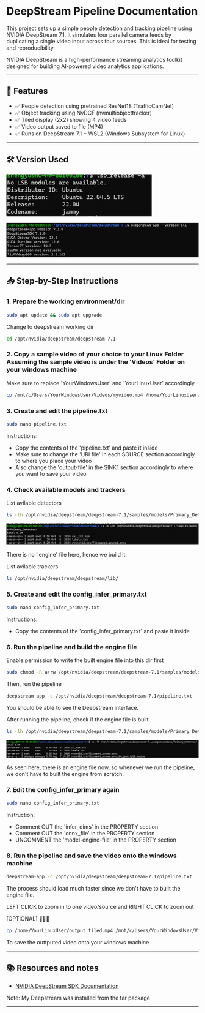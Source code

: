 # DeepStream Pipeline Documentation

This project sets up a simple people detection and tracking pipeline using NVIDIA DeepStream 7.1. It simulates four parallel camera feeds by duplicating a single video input across four sources. This is ideal for testing and reproducibility.

NVIDIA DeepStream is a high-performance streaming analytics toolkit designed for building AI-powered video analytics applications.

---

## 🧩 Features

- ✅ People detection using pretrained ResNet18 (TrafficCamNet)
- ✅ Object tracking using NvDCF (nvmultiobjecttracker)
- ✅ Tiled display (2x2) showing 4 video feeds
- ✅ Video output saved to file (MP4)
- ✅ Runs on DeepStream 7.1 + WSL2 (Windows Subsystem for Linux)

---

## 🛠️ Version Used 

![Ubuntu Version](Images/ubuntu_version.png)

![Versions](Images/versions.png)

---

## 📥 Step-by-Step Instructions


### 1. Prepare the working environment/dir

```bash
sudo apt update && sudo apt upgrade
```

Change to deepstream working dir 


```bash
cd /opt/nvidia/deepstream/deepstream-7.1 
```

### 2. Copy a sample video of your choice to your Linux Folder Assuming the sample video is under the 'Videos' Folder on your windows machine

Make sure to replace 'YourWindowsUser' and 'YourLinuxUser' accordingly

```bash
cp /mnt/c/Users/YourWindowsUser/Videos/myvideo.mp4 /home/YourLinuxUser/myvideo.mp4
```

### 3. Create and edit the pipeline.txt 

```bash
sudo nano pipeline.txt 
```

Instructions:
- Copy the contents of the 'pipeline.txt' and paste it inside
- Make sure to change the 'URI file' in each SOURCE section accordingly to where you place your video 
- Also change the 'output-file' in the SINK1 section accordingly to where you want to save your video

### 4. Check available models and trackers 

List avilable detectors

```bash
ls -lh /opt/nvidia/deepstream/deepstream-7.1/samples/models/Primary_Detector/
```

![Avilable Models](Images/without_engine.png)

There is no '.engine' file here, hence we build it.

List avilable trackers

```bash
ls /opt/nvidia/deepstream/deepstream/lib/ 
```

### 5. Create and edit the config_infer_primary.txt

```bash
sudo nano config_infer_primary.txt 
```

Instructions:
- Copy the contents of the 'config_infer_primary.txt' and paste it inside

### 6. Run the pipeline and build the engine file

Enable permission to write the built engine file into this dir first

```bash
sudo chmod -R a+rw /opt/nvidia/deepstream/deepstream-7.1/samples/models/Primary_Detector
```
Then, run the pipeline

```bash
deepstream-app -c /opt/nvidia/deepstream/deepstream-7.1/pipeline.txt
```

You should be able to see the Deepstream interface. 

After running the pipeline, check if the engine file is built

```bash
ls -lh /opt/nvidia/deepstream/deepstream-7.1/samples/models/Primary_Detector/
```

![Avilable Models](Images/with_engine.png)

As seen here, there is an engine file now, so whenever we run the pipeline, we don't have to built the engine from scratch.

### 7. Edit the config_infer_primary again

```bash
sudo nano config_infer_primary.txt
```

Instruction:
- Comment OUT the 'infer_dims' in the PROPERTY section
- Comment OUT the 'onnx_file' in the PROPERTY section
- UNCOMMENT the 'model-engine-file' in the PROPERTY section

### 8. Run the pipeline and save the video onto the  windows machine

```bash
deepstream-app -c /opt/nvidia/deepstream/deepstream-7.1/pipeline.txt
```

The process should load much faster since we don't have to built the engine file.

LEFT CLICK to zoom in to one video/source and RIGHT CLICK to zoom out<br>

[OPTIONAL]
🔻🔻🔻

```bash
cp /home/YourLinuxUser/output_tiled.mp4 /mnt/c/Users/YourWindowsUser/Videos/output.mp4
```

To save the outtputed video onto your windows machine

---

## 📚 Resources and notes

- [NVIDIA DeepStream SDK Documentation](https://docs.nvidia.com/metropolis/deepstream/dev-guide/index.html)

Note:
My Deepstream was installed from the tar package

---
